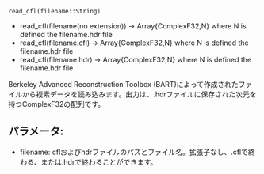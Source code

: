 ```
read_cfl(filename::String)
```

  * read_cfl(filename(no extension)) -> Array{ComplexF32,N} where N is defined the filename.hdr file
  * read_cfl(filename.cfl) -> Array{ComplexF32,N} where N is defined the filename.hdr file
  * read_cfl(filename.hdr) -> Array{ComplexF32,N} where N is defined the filename.hdr file

Berkeley Advanced Reconstruction Toolbox (BART)によって作成されたファイルから複素データを読み込みます。出力は、.hdrファイルに保存された次元を持つComplexF32の配列です。

## パラメータ:

  * filename:   cflおよびhdrファイルのパスとファイル名。拡張子なし、.cflで終わる、または.hdrで終わることができます。
